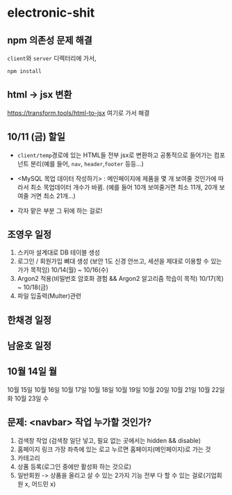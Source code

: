# electronic-shit

## npm 의존성 문제 해결

`client`와 `server` 디렉터리에 가서,
```bash
npm install
```

## html -> jsx 변환

https://transform.tools/html-to-jsx
여기로 가서 해결

## 10/11 (금) 할일
* `client/temp`경로에 있는 HTML들 전부 jsx로 변환하고 공통적으로 들어가는 컴포넌트 분리(예를 들어, `nav`, `header`,`footer` 등등...)

* <MySQL 목업 데이터 작성하기>
: 메인페이지에 제품을 몇 개 보여줄 것인가에 따라서 최소 목업데이터 개수가 바뀜. (예를 들어 10개 보여줄거면 최소 11개, 20개 보여줄 거면 최소 21개...)

* 각자 맡은 부분 그 뒤에 하는 걸로!

## 조영우 일정
1. 스키마 설계대로 DB 테이블 생성
2. 로그인 / 회원가입 뼈대 생성 (보안 1도 신경 안쓰고, 세션을 제대로 이용할 수 있는가가 목적임) 10/14(월) ~ 10/16(수)
3. Argon2 적용(비밀번호 암호화 경험 && Argon2 알고리즘 학습이 목적) 10/17(목) ~ 10/18(금)
4. 파일 입출력(Multer)관련

## 한채경 일정

## 남윤호 일정
10월 14일 월 
- 
10월 15일
10월 16일
10월 17일
10월 18일
10월 19일
10월 20일
10월 21일
10월 22일 화
10월 23일 수

## 문제: \<navbar\> 작업 누가할 것인가?
1. 검색창 작업 (검색창 일단 넣고, 필요 없는 곳에서는 hidden && disable)
2. 홈페이지 링크 가장 좌측에 있는 로고 누르면 홈페이지(메인페이지)로 가는 것
3. 카테고리
4. 상품 등록(로그인 중에만 활성화 하는 것으로)
5. 일반회원 -> 상품을 올리고 살 수 있는 2가지 기능 전부 다 할 수 있는 걸로(기업회원 x, 어드민 x)
